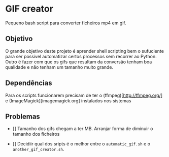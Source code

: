 # GIF creator

Pequeno bash script para converter ficheiros mp4 em gif.

## Objetivo
O grande objetivo deste projeto é aprender shell scripting bem o sufuciente para ser possível automatizar certos processos sem recorrer ao Python.
Outro é fazer com que os gifs que resultam da conversão tenham boa qualidade e não tenham um tamanho muito grande.

## Dependências 
Para os scripts funcionarem precisam de ter o (ffmpeg)[http://ffmpeg.org/] e (ImageMagick)[imagemagick.org] instalados nos sistemas 

## Problemas

- [] Tamanho dos gifs chegam a ter MB. Arranjar forma de diminuir o tamanho dos ficheiros

- [] Decidiir qual dos sripts é o melhor entre o `automatic_gif.sh` e o `another_gif_creator.sh`. 
